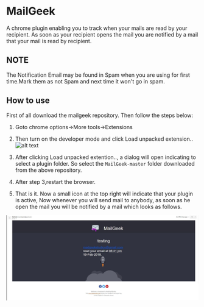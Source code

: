 # MailGeek
A chrome plugin enabling you to track when your mails are read by your recipient. As soon as your recipient opens the mail you are notified by a mail that your mail is read by recipient.
## NOTE
The Notification Email may be found in Spam when you are using for first time.Mark them as not Spam and next time it won't go in spam. 
## How to use
First of all download the mailgeek repository. Then follow the steps below:
1. Goto chrome options->More tools->Extensions

2. Then turn on the developer mode and click Load unpacked extension..
![alt text](https://developer.chrome.com/native-client/images/extensions-management.png)

3. After clicking Load unpacked extention.., a dialog will open indicating to select a plugin folder. So select the `MailGeek-master` folder downloaded from the above repository.

4. After step 3,restart the browser. 

5. That is it. Now a small icon at the top right will indicate that your plugin is active, Now 
whenever you will send mail to anybody, as soon as he open the mail you will be notified by a mail which looks as follows.

![alt text](/images/snip1_edit.jpg)

